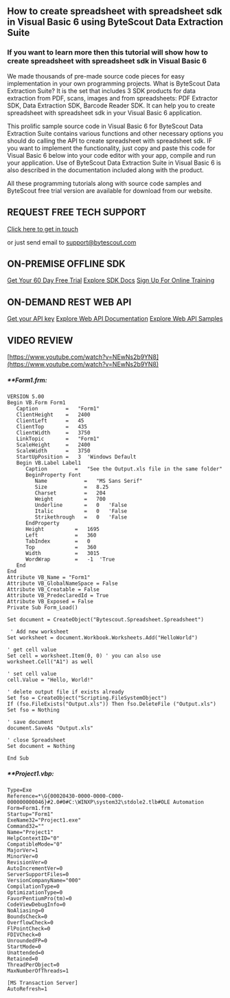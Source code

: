 ## How to create spreadsheet with spreadsheet sdk in Visual Basic 6 using ByteScout Data Extraction Suite

### If you want to learn more then this tutorial will show how to create spreadsheet with spreadsheet sdk in Visual Basic 6

We made thousands of pre-made source code pieces for easy implementation in your own programming projects. What is ByteScout Data Extraction Suite? It is the set that includes 3 SDK products for data extraction from PDF, scans, images and from spreadsheets: PDF Extractor SDK, Data Extraction SDK, Barcode Reader SDK. It can help you to create spreadsheet with spreadsheet sdk in your Visual Basic 6 application.

This prolific sample source code in Visual Basic 6 for ByteScout Data Extraction Suite contains various functions and other necessary options you should do calling the API to create spreadsheet with spreadsheet sdk. IF you want to implement the functionality, just copy and paste this code for Visual Basic 6 below into your code editor with your app, compile and run your application. Use of ByteScout Data Extraction Suite in Visual Basic 6 is also described in the documentation included along with the product.

All these programming tutorials along with source code samples and ByteScout free trial version are available for download from our website.

## REQUEST FREE TECH SUPPORT

[Click here to get in touch](https://bytescout.zendesk.com/hc/en-us/requests/new?subject=ByteScout%20Data%20Extraction%20Suite%20Question)

or just send email to [support@bytescout.com](mailto:support@bytescout.com?subject=ByteScout%20Data%20Extraction%20Suite%20Question) 

## ON-PREMISE OFFLINE SDK 

[Get Your 60 Day Free Trial](https://bytescout.com/download/web-installer?utm_source=github-readme)
[Explore SDK Docs](https://bytescout.com/documentation/index.html?utm_source=github-readme)
[Sign Up For Online Training](https://academy.bytescout.com/)


## ON-DEMAND REST WEB API

[Get your API key](https://pdf.co/documentation/api?utm_source=github-readme)
[Explore Web API Documentation](https://pdf.co/documentation/api?utm_source=github-readme)
[Explore Web API Samples](https://github.com/bytescout/ByteScout-SDK-SourceCode/tree/master/PDF.co%20Web%20API)

## VIDEO REVIEW

[https://www.youtube.com/watch?v=NEwNs2b9YN8](https://www.youtube.com/watch?v=NEwNs2b9YN8)




<!-- code block begin -->

##### ****Form1.frm:**
    
```
VERSION 5.00
Begin VB.Form Form1 
   Caption         =   "Form1"
   ClientHeight    =   2400
   ClientLeft      =   45
   ClientTop       =   435
   ClientWidth     =   3750
   LinkTopic       =   "Form1"
   ScaleHeight     =   2400
   ScaleWidth      =   3750
   StartUpPosition =   3  'Windows Default
   Begin VB.Label Label1 
      Caption         =   "See the Output.xls file in the same folder"
      BeginProperty Font 
         Name            =   "MS Sans Serif"
         Size            =   8.25
         Charset         =   204
         Weight          =   700
         Underline       =   0   'False
         Italic          =   0   'False
         Strikethrough   =   0   'False
      EndProperty
      Height          =   1695
      Left            =   360
      TabIndex        =   0
      Top             =   360
      Width           =   3015
      WordWrap        =   -1  'True
   End
End
Attribute VB_Name = "Form1"
Attribute VB_GlobalNameSpace = False
Attribute VB_Creatable = False
Attribute VB_PredeclaredId = True
Attribute VB_Exposed = False
Private Sub Form_Load()

Set document = CreateObject("Bytescout.Spreadsheet.Spreadsheet")

 ' Add new worksheet
Set worksheet = document.Workbook.Worksheets.Add("HelloWorld")

' get cell value
Set cell = worksheet.Item(0, 0) ' you can also use worksheet.Cell("A1") as well

' set cell value
cell.Value = "Hello, World!"

' delete output file if exists already
Set fso = CreateObject("Scripting.FileSystemObject")
If (fso.FileExists("Output.xls")) Then fso.DeleteFile ("Output.xls")
Set fso = Nothing

' save document
document.SaveAs "Output.xls"

' close Spreadsheet
Set document = Nothing

End Sub

```

<!-- code block end -->    

<!-- code block begin -->

##### ****Project1.vbp:**
    
```
Type=Exe
Reference=*\G{00020430-0000-0000-C000-000000000046}#2.0#0#C:\WINXP\system32\stdole2.tlb#OLE Automation
Form=Form1.frm
Startup="Form1"
ExeName32="Project1.exe"
Command32=""
Name="Project1"
HelpContextID="0"
CompatibleMode="0"
MajorVer=1
MinorVer=0
RevisionVer=0
AutoIncrementVer=0
ServerSupportFiles=0
VersionCompanyName="000"
CompilationType=0
OptimizationType=0
FavorPentiumPro(tm)=0
CodeViewDebugInfo=0
NoAliasing=0
BoundsCheck=0
OverflowCheck=0
FlPointCheck=0
FDIVCheck=0
UnroundedFP=0
StartMode=0
Unattended=0
Retained=0
ThreadPerObject=0
MaxNumberOfThreads=1

[MS Transaction Server]
AutoRefresh=1

```

<!-- code block end -->